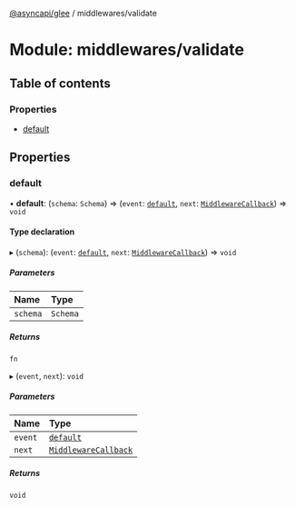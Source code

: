 [@asyncapi/glee](../README.md) / middlewares/validate

# Module: middlewares/validate

## Table of contents

### Properties

- [default](middlewares_validate.md#default)

## Properties

### default

• **default**: (`schema`: `Schema`) => (`event`: [`default`](../classes/lib_message.default.md), `next`: [`MiddlewareCallback`](middlewares.md#middlewarecallback)) => `void`

#### Type declaration

▸ (`schema`): (`event`: [`default`](../classes/lib_message.default.md), `next`: [`MiddlewareCallback`](middlewares.md#middlewarecallback)) => `void`

##### Parameters

| Name     | Type     |
| :------- | :------- |
| `schema` | `Schema` |

##### Returns

`fn`

▸ (`event`, `next`): `void`

##### Parameters

| Name    | Type                                                      |
| :------ | :-------------------------------------------------------- |
| `event` | [`default`](../classes/lib_message.default.md)            |
| `next`  | [`MiddlewareCallback`](middlewares.md#middlewarecallback) |

##### Returns

`void`
